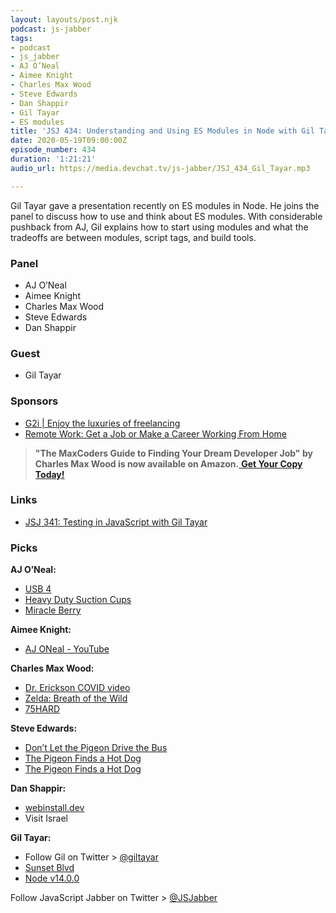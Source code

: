 ```yaml
---
layout: layouts/post.njk
podcast: js-jabber
tags:
- podcast
- js_jabber
- AJ O’Neal
- Aimee Knight
- Charles Max Wood
- Steve Edwards
- Dan Shappir
- Gil Tayar
- ES modules
title: 'JSJ 434: Understanding and Using ES Modules in Node with Gil Tayar'
date: 2020-05-19T09:00:00Z
episode_number: 434
duration: '1:21:21'
audio_url: https://media.devchat.tv/js-jabber/JSJ_434_Gil_Tayar.mp3

---
```

Gil Tayar gave a presentation recently on ES modules in Node. He joins the panel to discuss how to use and think about ES modules. With considerable pushback from AJ, Gil explains how to start using modules and what the tradeoffs are between modules, script tags, and build tools.

### **Panel**

* AJ O’Neal
* Aimee Knight
* Charles Max Wood
* Steve Edwards
* Dan Shappir

### **Guest**

* Gil Tayar

### **Sponsors**

* [G2i | Enjoy the luxuries of freelancing](https://www.g2i.co/?utm_source=Javascript_Jabber&utm_medium=Podcast&utm_campaign=DevChat)
* [Remote Work: Get a Job or Make a Career Working From Home](https://amzn.to/3cvYyj2)

> **"The MaxCoders Guide to Finding Your Dream Developer Job" by Charles Max Wood is now available on Amazon.**[ **Get Your Copy Today!**](https://www.amazon.com/gp/product/B081MBL5C9/ref=as_li_ss_tl?ie=UTF8&linkCode=sl1&tag=devchattv-20&linkId=9d61363241636e2546ef46abba198746&language=en_US)

### **Links**

* [JSJ 341: Testing in JavaScript with Gil Tayar](https://devchat.tv/js-jabber/jsj-341-testing-in-javascript-with-gil-tayar/)

### **Picks**

**AJ O’Neal:**

* [USB 4](https://www.tomshardware.com/news/usb-4-faq,38766.html)
* [Heavy Duty Suction Cups](https://amzn.to/2YliWyS)
* [Miracle Berry](https://amzn.to/2SgrELk)

**Aimee Knight:**

* [AJ ONeal - YouTube](https://www.youtube.com/user/coolaj86/videos)

**Charles Max Wood:**

* [Dr. Erickson COVID video](https://www.youtube.com/watch?v=ndL0uSmKTQU&t=8s)
* [Zelda: Breath of the Wild](https://amzn.to/3cUZxZN)
* [75HARD](https://andyfrisella.com/blogs/mfceo-project-podcast/75hard-a-75-day-tactical-guide-to-winning-the-war-with-yourself-with-andy-frisella-mfceo291)

**Steve Edwards:**

* [Don’t Let the Pigeon Drive the Bus](http://pigeonpresents.com/books/dont-let-the-pigeon-drive-the-bus/)
* [The Pigeon Finds a Hot Dog](http://pigeonpresents.com/books/the-pigeon-finds-a-hot-dog/)
* [The Pigeon Finds a Hot Dog](http://pigeonpresents.com/books/the-pigeon-finds-a-hot-dog/)

**Dan Shappir:**

* [webinstall.dev](https://webinstall.dev/)
* Visit Israel

**Gil Tayar:**

* Follow Gil on Twitter > [@giltayar](https://twitter.com/giltayar)
* [Sunset Blvd](https://www.imdb.com/title/tt0043014/?ref_=fn_al_tt_1)
* [Node v14.0.0](https://nodejs.org/en/blog/release/v14.0.0/)

Follow JavaScript Jabber on Twitter > [@JSJabber](https://twitter.com/JSJabber)